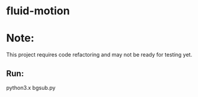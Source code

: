 # fluid-motion
# Note:
This project requires code refactoring and may not be ready for testing yet.
## Run:
python3.x bgsub.py

